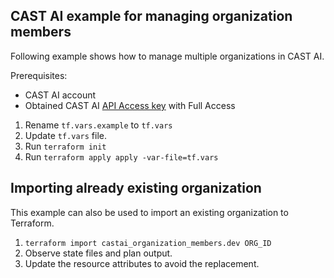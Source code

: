 ## CAST AI example for managing organization members

Following example shows how to manage multiple organizations in CAST AI.

Prerequisites:
- CAST AI account
- Obtained CAST AI [API Access key](https://docs.cast.ai/docs/authentication#obtaining-api-access-key) with Full Access

1. Rename `tf.vars.example` to `tf.vars`
2. Update `tf.vars` file.
3. Run `terraform init`
4. Run `terraform apply apply -var-file=tf.vars`

## Importing already existing organization

This example can also be used to import an existing organization to Terraform.

1. `terraform import castai_organization_members.dev ORG_ID`
2. Observe state files and plan output.
3. Update the resource attributes to avoid the replacement.